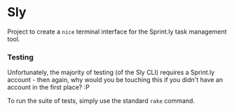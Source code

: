 Sly
=================

Project to create a `nice` terminal interface for the Sprint.ly task management tool.

### Testing

Unfortunately, the majority of testing (of the Sly CLI) requires a Sprint.ly account - then again, why would you be touching this if you didn't have an account in the first place? :P

To run the suite of tests, simply use the standard `rake` command.
